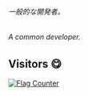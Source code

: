 ###### 一般的な開発者。
###### A common developer.

## Visitors 😋
<a href="https://info.flagcounter.com/TfcO"><img src="https://s01.flagcounter.com/countxl/TfcO/bg_FFFFFF/txt_000000/border_CCCCCC/columns_3/maxflags_6/viewers_0/labels_1/pageviews_1/flags_0/percent_0/" alt="Flag Counter" border="0"></a>

<!--
**Cai-Ming-Yu/Cai-Ming-Yu** is a ✨ _special_ ✨ repository because its `README.md` (this file) appears on your GitHub profile.

Here are some ideas to get you started:

- 🔭 I’m currently working on ...
- 🌱 I’m currently learning ...
- 👯 I’m looking to collaborate on ...
- 🤔 I’m looking for help with ...
- 💬 Ask me about ...
- 📫 How to reach me: ...
- 😄 Pronouns: ...
- ⚡ Fun fact: ...
-->
